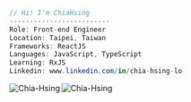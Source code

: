 ```csharp
// Hi! I'm ChiaHsing
-------------------------
Role: Front-end Engineer
Location: Taipei, Taiwan
Frameworks: ReactJS
Languages: JavaScript, TypeScript
Learning: RxJS
Linkedin: www.linkedin.com/in/chia-hsing-lo
```

<p align="left"><img align="left" src="https://github-readme-stats.vercel.app/api/top-langs?username=Chia-Hsing&show_icons=true&locale=en&layout=compact" alt="Chia-Hsing" /></p>

<p><img align="center" src="https://github-readme-stats.vercel.app/api?username=Chia-Hsing" alt="Chia-Hsing" /></p>
